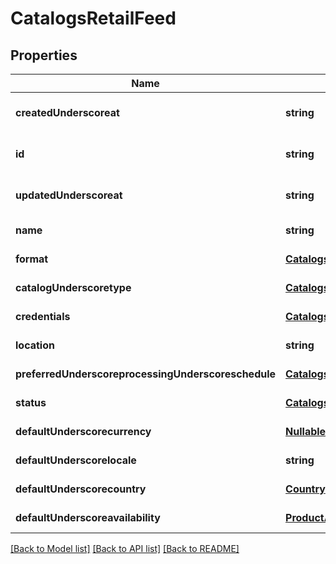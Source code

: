 # CatalogsRetailFeed

## Properties
Name | Type | Description | Notes
------------ | ------------- | ------------- | -------------
**createdUnderscoreat** | **string** |  | [optional] [default to null]
**id** | **string** |  | [optional] [default to null]
**updatedUnderscoreat** | **string** |  | [optional] [default to null]
**name** | **string** |  | [default to null]
**format** | [**CatalogsFormat**](CatalogsFormat.md) |  | [default to null]
**catalogUnderscoretype** | [**CatalogsType**](CatalogsType.md) |  | [default to null]
**credentials** | [**CatalogsFeedCredentials**](CatalogsFeedCredentials.md) |  | [default to null]
**location** | **string** |  | [default to null]
**preferredUnderscoreprocessingUnderscoreschedule** | [**CatalogsFeedProcessingSchedule**](CatalogsFeedProcessingSchedule.md) |  | [default to null]
**status** | [**CatalogsStatus**](CatalogsStatus.md) |  | [default to null]
**defaultUnderscorecurrency** | [**NullableCurrency**](NullableCurrency.md) |  | [default to null]
**defaultUnderscorelocale** | **string** |  | [default to null]
**defaultUnderscorecountry** | [**Country**](Country.md) |  | [default to null]
**defaultUnderscoreavailability** | [**ProductAvailabilityType**](ProductAvailabilityType.md) |  | [default to null]

[[Back to Model list]](../README.md#documentation-for-models) [[Back to API list]](../README.md#documentation-for-api-endpoints) [[Back to README]](../README.md)


